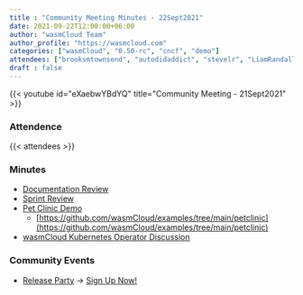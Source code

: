 ```yaml
---
title : "Community Meeting Minutes - 22Sept2021"
date: 2021-09-22T12:00:00+06:00
author: "wasmCloud Team"
author_profile: "https://wasmcloud.com"
categories: ["wasmCloud", "0.50-rc", "cncf", "demo"]
attendees: ["brooksmtownsend", "autodidaddict", "stevelr", "LiamRandall","thomastaylor312", "jordan-rash"]
draft : false
---
```


{{< youtube id="eXaebwYBdYQ" title="Community Meeting - 21Sept2021" >}}

### Attendence
{{< attendees >}}

### Minutes
- [Documentation Review](https://www.youtube.com/watch?v=eXaebwYBdYQ&t=17s)  
- [Sprint Review](https://www.youtube.com/watch?v=eXaebwYBdYQ&t=01m41s)  
- [Pet Clinic Demo](https://www.youtube.com/watch?v=eXaebwYBdYQ&t=04m05s) 
    - [https://github.com/wasmCloud/examples/tree/main/petclinic](https://github.com/wasmCloud/examples/tree/main/petclinic)  
- [wasmCloud Kubernetes Operator Discussion](https://www.youtube.com/watch?v=eXaebwYBdYQ&t=11m58s)

### Community Events
- [Release Party](https://www.youtube.com/watch?v=eXaebwYBdYQ&t=12m50s) -> [Sign Up Now!](https://app.livestorm.co/cosmonic/wasmcloud-dot-5-0-release-event?type=detailed)

